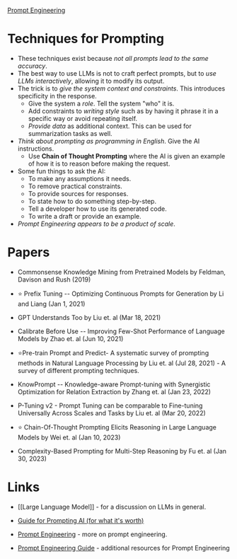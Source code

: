 [Prompt Engineering](https://en.wikipedia.org/wiki/Prompt_engineering)
# Techniques for Prompting
* These techniques exist because *not all prompts lead to the same accuracy*.
* The best way to use LLMs is not to craft perfect prompts, but to *use LLMs interactively*, allowing it to modify its output.
* The trick is to *give the system context and constraints*. This introduces specificity in the response. 
	* Give the system a *role*. Tell the system "who" it is.
	* Add constraints to *writing style* such as by having it phrase it in a specific way or avoid repeating itself.
	* *Provide data* as additional context. This can be used for summarization tasks as well.
* *Think about prompting as programming in English*. Give the AI instructions.
	* Use **Chain of Thought Prompting** where the AI is given an example of how it is to reason before making the request.
* Some fun things to ask the AI:
	* To make any assumptions it needs.
	* To remove practical constraints.
	* To provide sources for responses.
	* To state how to do something step-by-step.
	* Tell a developer how to use its generated code.
	* To write a draft or provide an example.
* *Prompt Engineering appears to be a product of scale*.
# Papers
* Commonsense Knowledge Mining from Pretrained Models by Feldman, Davison and Rush (2019) 

* ⭐ Prefix Tuning -- Optimizing Continuous Prompts for Generation by Li and Liang (Jan 1, 2021)

* GPT Understands Too by Liu et. al (Mar 18, 2021) 

* Calibrate Before Use -- Improving Few-Shot Performance of Language Models by Zhao et. al (Jun 10, 2021)

*  ⭐Pre-train Prompt and Predict- A systematic survey of prompting methods in Natural Language Processing by Liu et. al (Jul 28, 2021) - A survey of different prompting techniques.

* KnowPrompt -- Knowledge-aware Prompt-tuning with Synergistic Optimization for Relation Extraction by Zhang et. al (Jan 23, 2022)

* P-Tuning v2 - Prompt Tuning can be comparable to Fine-tuning Universally Across Scales and Tasks by Liu et. al (Mar 20, 2022)

* ⭐ Chain-Of-Thought Prompting Elicits Reasoning in Large Language Models by Wei et. al (Jan 10, 2023)

* Complexity-Based Prompting for Multi-Step Reasoning by Fu et. al (Jan 30, 2023)
# Links
* [[Large Language Model]] - for a discussion on LLMs in general. 

* [Guide for Prompting AI (for what it's worth)](https://www.oneusefulthing.org/p/a-guide-to-prompting-ai-for-what) 
* [Prompt Engineering](https://lilianweng.github.io/posts/2023-03-15-prompt-engineering/) -  more on prompt engineering.
* [Prompt Engineering Guide](https://github.com/dair-ai/Prompt-Engineering-Guide) - additional resources for Prompt Engineering